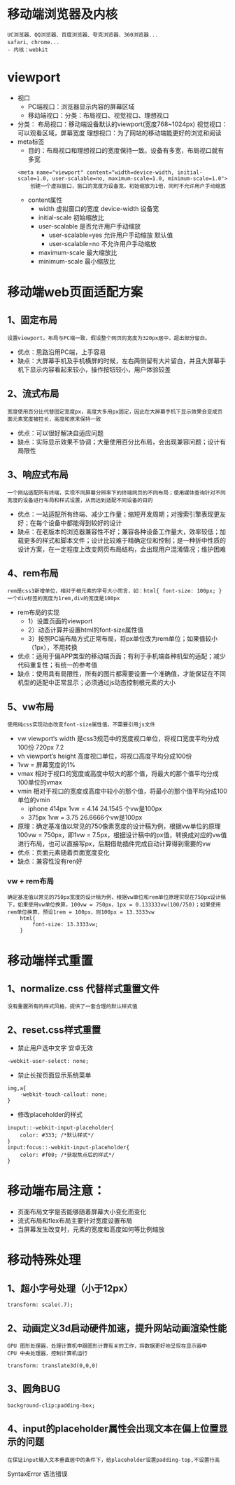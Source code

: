 # 移动端浏览器及内核
    UC浏览器、QQ浏览器、百度浏览器、夸克浏览器、360浏览器...
    safari、chrome...
    - 内核：webkit
# viewport
- 视口
    - PC端视口：浏览器显示内容的屏幕区域
    - 移动端视口：分类：布局视口、视觉视口、理想视口
- 分类：
    布局视口：移动端设备默认的viewport(宽度768~1024px)
    视觉视口：可以观看区域，屏幕宽度
    理想视口：为了网站的移动端能更好的浏览和阅读
- meta标签
    - 目的：布局视口和理想视口的宽度保持一致。设备有多宽，布局视口就有多宽
    ```
    <meta name="viewport" content="width=device-width, initial-scale=1.0, user-scalable=no, maximum-scale=1.0, minimum-scale=1.0">
        创建一个虚拟窗口，窗口的宽度为设备宽，初始缩放为1倍，同时不允许用户手动缩放
    ```
    - content属性
        - width 虚拟窗口的宽度        device-width 设备宽
        - initial-scale 初始缩放比
        - user-scalable 是否允许用户手动缩放
            - user-scalable=yes 允许用户手动缩放 默认值
            - user-scalable=no 不允许用户手动缩放
        - maximum-scale 最大缩放比
        - minimum-scale 最小缩放比
# 移动端web页面适配方案   
## 1、固定布局
    设置viewport，布局与PC端一致，假设整个网页的宽度为320px居中，超出部分留白。
- 优点：思路沿用PC端，上手容易
- 缺点：大屏幕手机及手机横屏的时候，左右两侧留有大片留白，并且大屏幕手机下显示内容看起来较小，操作按钮较小，用户体验较差
## 2、流式布局
    宽度使用百分比代替固定宽度px，高度大多用px固定，因此在大屏幕手机下显示效果会变成页面元素宽度被拉长，高度和原来保持一致
- 优点：可以很好解决自适应问题
- 缺点：实际显示效果不协调；大量使用百分比布局，会出现兼容问题；设计有局限性
## 3、响应式布局
    一个网站适配所有终端，实现不同屏幕分辨率下的终端网页的不同布局；使用媒体查询针对不同宽度的设备进行布局和样式设置，从而达到适配不同设备的目的
- 优点：一站适配所有终端、减少工作量；缩短开发周期；对搜索引擎表现更友好；在每个设备中都能得到较好的设计
- 缺点：在老版本的浏览器兼容性不好；兼容各种设备工作量大，效率较低；加载更多的样式和脚本文件；设计比较难于精确定位和控制；是一种折中性质的设计方案，在一定程度上改变网页布局结构，会出现用户混淆情况；维护困难
## 4、rem布局
    rem是css3新增单位，相对于根元素的字号大小而言，如：html{ font-size: 100px; } 一个div标签的宽度为1rem,div的宽度是100px
- rem布局的实现
    - 1）设置页面的viewport
    - 2）动态计算并设置html的font-size属性值
    - 3）按照PC端布局方式正常布局，将px单位改为rem单位；如果值较小（1px），不用转换
- 优点：适用于偏APP类型的移动端页面；有利于手机端各种机型的适配；减少代码重复性；有统一的参考值
- 缺点：使用具有局限性，所有的图片都需要设置一个准确值，才能保证在不同机型的适配中正常显示；必须通过js动态控制根元素的大小
## 5、vw布局
    使用纯css实现动态改变font-size属性值，不需要引用js文件
- vw  viewport‘s width  是css3规范中的宽度视口单位，将视口宽度平均分成100份  720px    7.2
- vh  viewport’s height     高度视口单位，将视口高度平均分成100份
- 1vw = 屏幕宽度的1%
- vmax 相对于视口的宽度或高度中较大的那个值，将最大的那个值平均分成100单位的vmax
- vmin 相对于视口的宽度或高度中较小的那个值，将最小的那个值平均分成100单位的vmin
    - iphone 414px 1vw = 4.14  24.1545 个vw是100px
    - 375px 1vw = 3.75    26.6666个vw是100px
- 原理：确定基准值以常见的750像素宽度的设计稿为例，根据vw单位的原理100vw = 750px，即1vw = 7.5px，根据设计稿中的px值，转换成对应的vw值进行布局，也可以直接写px，后期借助插件完成自动计算得到需要的vw
- 优点：页面元素随着页面宽度变化
- 缺点：兼容性没有ren好
### vw + rem布局
    确定基准值以常见的750px宽度的设计稿为例，根据vw单位和rem单位原理实现在750px设计稿下，如果使用vw单位换算，100vw = 750px，1px = 0.133333vw(100/750)；如果使用rem单位换算，预设1rem = 100px，则100px = 13.3333vw
        html{
            font-size: 13.3333vw;
        }

# 移动端样式重置
## 1、normalize.css 代替样式重置文件
    没有重置所有的样式风格，提供了一套合理的默认样式值
## 2、reset.css样式重置
- 禁止用户选中文字  安卓无效
```
-webkit-user-select: none; 
```
- 禁止长按页面显示系统菜单
```
img,a{
    -webkit-touch-callout: none;
}
```
- 修改placeholder的样式
```
inuput::-webkit-input-placeholder{
    color: #333; /*默认样式*/
}
input:focus::-webkit-input-placeholder{
    color: #f00; /*获取焦点后的样式*/
}
```
# 移动端布局注意：
- 页面布局文字是否能够随着屏幕大小变化而变化
- 流式布局和flex布局主要针对宽度设置布局
- 当屏幕发生改变时，元素的宽度和高度如何等比例缩放

# 移动特殊处理
## 1、超小字号处理（小于12px）
```
transform: scale(.7);
```
## 2、动画定义3d启动硬件加速，提升网站动画渲染性能
    GPU 图形处理器，处理计算机中跟图形计算有关的工作，将数据更好地呈现在显示器中
    CPU 中央处理器，控制计算机运行
```
transform: translate3d(0,0,0)
```
## 3、圆角BUG
```
background-clip:padding-box;
```
## 4、input的placeholder属性会出现文本在偏上位置显示的问题
```
在保证input输入文本垂直居中的条件下，给placeholder设置padding-top,不设置行高
```


SyntaxError  语法错误
